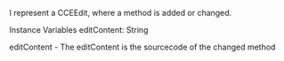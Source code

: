 I represent a CCEEdit, where a method is added or changed.

Instance Variables
	editContent: String
	
editContent
	- The editContent is the sourcecode of the changed method
	
	